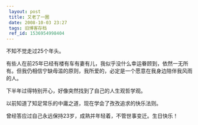 ```yaml
---
 layout: post
 title: 又老了一圈
 date: 2008-10-03 23:27
 tags: 旧博客存档
 ref_id: 1536954998404
---
```

不知不觉走过25个年头。



有些人在前25年已经有楼有车有妻有儿，我似乎没什么幸运眷顾到，依然一无所有。但我仍相信宁缺毋滥的原则，我所爱的，必定是一个愿意在我身边陪伴我风雨的人。



下半年过得特别开心，好像突然找到了自己的人生观哲学观。



以前知道了知足常乐的中庸之道，现在学会了孜孜追求的快乐法则。



曾经答应过自己永远保持23岁，成熟并年轻着，不管世事变迁。生日快乐！

